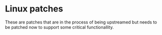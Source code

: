 # Linux patches

These are patches that are in the process of being upstreamed but needs to
be patched now to support some critical functionallity.
